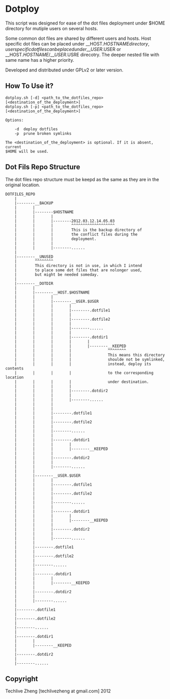 Dotploy
=======

This script was designed for ease of the dot files deployment under $HOME
directory for mutiple users on several hosts.

Some common dot files are shared by different users and hosts. Host specific
dot files can be placed under \_\_HOST.$HOSTNAME directory, user specific dot
files can be placed under \_\_USER.$USER or \_\_HOST.$HOSTNAME/\_\_USER.$USRE
direcotry. The deeper nested file with same name has a higher priority.

Developed and distributed under GPLv2 or later version.

How To Use it?
--------------

    dotploy.sh [-d] <path_to_the_dotfiles_repo> [<destination_of_the_deployment>]
    dotploy.sh [-p] <path_to_the_dotfiles_repo> [<destination_of_the_deployment>]

    Options:

        -d  deploy dotfiles
        -p  prune broken symlinks

    The <destination_of_the_deployment> is optional. If it is absent, current
    $HOME will be used.

Dot Fils Repo Structure
----------------------

The dot files repo structure must be keepd as the same as they are in the
original location.

    DOTFILES_REPO
        |
        |--------__BACKUP
        |       |
        |       |--------$HOSTNAME
        |       |       |
        |       |       |--------2012.03.12.14.05.03
        |       |       |        ^^^^^^^^^^^^^^^^^^^
        |       |       |        This is the backup directory of
        |       |       |        the conflict files during the
        |       |       |        deployment.
        |       |       |
        |       |       |--------......
        |
        |--------__UNUSED
        |        ^^^^^^^^
        |        This directory is not in use, in which I intend
        |        to place some dot files that are nolonger used,
        |        but might be needed someday.
        |
        |--------__DOTDIR
        |       |
        |       |--------__HOST.$HOSTNAME
        |       |       |
        |       |       |--------__USER.$USER
        |       |       |       |
        |       |       |       |--------.dotfile1
        |       |       |       |
        |       |       |       |--------.dotfile2
        |       |       |       |
        |       |       |       |--------......
        |       |       |       |
        |       |       |       |--------.dotdir1
        |       |       |       |       |
        |       |       |       |       |--------__KEEPED
        |       |       |       |                ^^^^^^^^
        |       |       |       |                This means this directory
        |       |       |       |                shoulde not be symlinked,
        |       |       |       |                instead, deploy its contents
        |       |       |       |                to the corresponding location
        |       |       |       |                under destination.
        |       |       |       |
        |       |       |       |--------.dotdir2
        |       |       |       |
        |       |       |       |--------......
        |       |       |
        |       |       |
        |       |       |--------.dotfile1
        |       |       |
        |       |       |--------.dotfile2
        |       |       |
        |       |       |--------......
        |       |       |
        |       |       |--------.dotdir1
        |       |       |       |
        |       |       |       |--------__KEEPED
        |       |       |
        |       |       |--------.dotdir2
        |       |       |
        |       |       |--------......
        |       |
        |       |--------__USER.$USER
        |       |       |
        |       |       |--------.dotfile1
        |       |       |
        |       |       |--------.dotfile2
        |       |       |
        |       |       |--------......
        |       |       |
        |       |       |--------.dotdir1
        |       |       |       |
        |       |       |       |--------__KEEPED
        |       |       |
        |       |       |--------.dotdir2
        |       |       |
        |       |       |--------......
        |       |
        |       |--------.dotfile1
        |       |
        |       |--------.dotfile2
        |       |
        |       |--------......
        |       |
        |       |--------.dotdir1
        |       |       |
        |       |       |--------__KEEPED
        |       |
        |       |--------.dotdir2
        |       |
        |       |--------......
        |
        |--------.dotfile1
        |
        |--------.dotfile2
        |
        |--------......
        |
        |--------.dotdir1
        |       |
        |       |--------__KEEPED
        |
        |--------.dotdir2
        |
        |--------......

Copyright
---------

Techlive Zheng [techlivezheng at gmail.com] 2012
